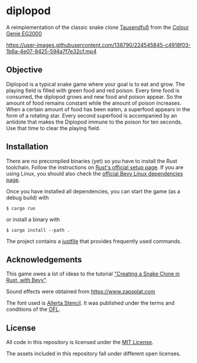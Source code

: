 # diplopod

A reimplementation of the classic snake clone [Tausendfuß](https://archive.org/details/Tausendfuss_1983_TCS_Computer_DE) from the [Colour Genie EG2000](https://en.wikipedia.org/wiki/Colour_Genie)

https://user-images.githubusercontent.com/138790/224545845-c4918f03-1b6a-4e07-8425-594a7f7e32cf.mp4

## Objective

Diplopod is a typical snake game where your goal is to eat and grow.
The playing field is filled with green food and red poison.
Every time food is consumed, the diplopod grows and new food and poison appear. So the amount of food remains constant while the amount of poison increases.
When a certain amount of food has been eaten, a superfood appears in the form of a rotating star.
Every second superfood is accompanied by an antidote that makes the Diplopod immune to the poison for ten seconds. Use that time to clear the playing field.

## Installation

There are no precompiled binaries (yet) so you have to install the Rust toolchain.
Follow the instructions on [Rust's official setup page](https://www.rust-lang.org/learn/get-started).
If you are using Linux, you should also check the [official Bevy Linux dependencies page](https://github.com/bevyengine/bevy/blob/main/docs/linux_dependencies.md).

Once you have installed all dependencies, you can start the game (as a debug build) with

    $ cargo run

or install a binary with

    $ cargo install --path .

The project contains a [justfile](https://just.systems/) that provides frequently used commands.

## Acknowledgements

This game owes a lot of ideas to the tutorial ["Creating a Snake Clone in Rust, with Bevy"](https://mbuffett.com/posts/bevy-snake-tutorial/).

Sound effects were obtained from https://www.zapsplat.com

The font used is [Allerta Stencil](https://github.com/google/fonts/tree/main/ofl/allertastencil). It was published under the terms and conditions of the [OFL](assets/fonts/OFL.txt).

## License

All code in this repository is licensed under the [MIT License](LICENSE-MIT).

The assets included in this repository fall under different open licenses.
